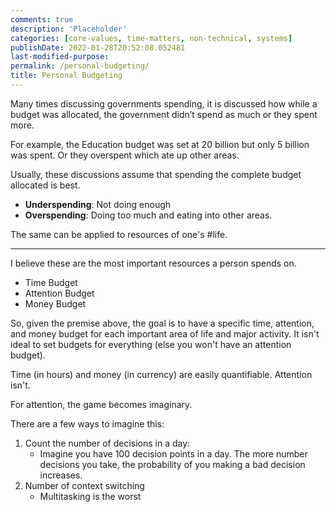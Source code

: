 ```yaml
---
comments: true
description: 'Placeholder' 
categories: [core-values, time-matters, non-technical, systems]
publishDate: 2022-01-28T20:52:08.052481
last-modified-purpose:
permalink: /personal-budgeting/
title: Personal Budgeting
---
```


Many times discussing governments spending, it is discussed how while a budget was allocated, the government didn’t spend as much or they spent more.

For example, the Education budget was set at 20 billion but only 5 billion was spent. Or they overspent which ate up other areas.

Usually, these discussions assume that spending the complete budget allocated is best.

- **Underspending**: Not doing enough
- **Overspending**: Doing too much and eating into other areas.

The same can be applied to resources of one's #life.

***

I believe these are the most important resources a person spends on.

- Time Budget
- Attention Budget
- Money Budget

So, given the premise above, the goal is to have a specific time, attention, and money budget for each important area of life and major activity. It isn't ideal to set budgets for everything (else you won't have an attention budget).

Time (in hours) and money (in currency) are easily quantifiable. Attention isn't.

For attention, the game becomes imaginary.

There are a few ways to imagine this:

1. Count the number of decisions in a day:
    - Imagine you have 100 decision points in a day.
    The more number decisions you take, the probability of you making a bad decision increases.
2. Number of context switching
    - Multitasking is the worst